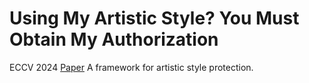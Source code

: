 # Using My Artistic Style? You Must Obtain My Authorization
ECCV 2024 [Paper]([https://example.com](https://link.springer.com/chapter/10.1007/978-3-031-73016-0_18))
A framework for artistic style protection.

